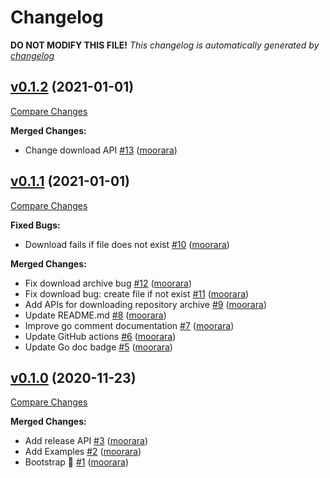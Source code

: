 # Changelog

**DO NOT MODIFY THIS FILE!**
*This changelog is automatically generated by [changelog](https://github.com/moorara/changelog)*


## [v0.1.2](https://github.com/moorara/go-github/tree/v0.1.2) (2021-01-01)

[Compare Changes](https://github.com/moorara/go-github/compare/v0.1.1...v0.1.2)

**Merged Changes:**

  - Change download API [#13](https://github.com/moorara/go-github/pull/13) ([moorara](https://github.com/moorara))


## [v0.1.1](https://github.com/moorara/go-github/tree/v0.1.1) (2021-01-01)

[Compare Changes](https://github.com/moorara/go-github/compare/v0.1.0...v0.1.1)

**Fixed Bugs:**

  - Download fails if file does not exist [#10](https://github.com/moorara/go-github/issues/10) ([moorara](https://github.com/moorara))

**Merged Changes:**

  - Fix download archive bug [#12](https://github.com/moorara/go-github/pull/12) ([moorara](https://github.com/moorara))
  - Fix download bug: create file if not exist [#11](https://github.com/moorara/go-github/pull/11) ([moorara](https://github.com/moorara))
  - Add APIs for downloading repository archive [#9](https://github.com/moorara/go-github/pull/9) ([moorara](https://github.com/moorara))
  - Update README.md [#8](https://github.com/moorara/go-github/pull/8) ([moorara](https://github.com/moorara))
  - Improve go comment documentation [#7](https://github.com/moorara/go-github/pull/7) ([moorara](https://github.com/moorara))
  - Update GitHub actions [#6](https://github.com/moorara/go-github/pull/6) ([moorara](https://github.com/moorara))
  - Update Go doc badge [#5](https://github.com/moorara/go-github/pull/5) ([moorara](https://github.com/moorara))


## [v0.1.0](https://github.com/moorara/go-github/tree/v0.1.0) (2020-11-23)

[Compare Changes](https://github.com/moorara/go-github/compare/100ec5998781995aa212b19a8cf1a5c3be65ddaa...v0.1.0)

**Merged Changes:**

  - Add release API [#3](https://github.com/moorara/go-github/pull/3) ([moorara](https://github.com/moorara))
  - Add Examples [#2](https://github.com/moorara/go-github/pull/2) ([moorara](https://github.com/moorara))
  - Bootstrap 🚀 [#1](https://github.com/moorara/go-github/pull/1) ([moorara](https://github.com/moorara))


